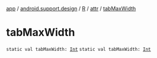 [app](../../../index.md) / [android.support.design](../../index.md) / [R](../index.md) / [attr](index.md) / [tabMaxWidth](./tab-max-width.md)

# tabMaxWidth

`static val tabMaxWidth: `[`Int`](https://kotlinlang.org/api/latest/jvm/stdlib/kotlin/-int/index.html)
`static val tabMaxWidth: `[`Int`](https://kotlinlang.org/api/latest/jvm/stdlib/kotlin/-int/index.html)